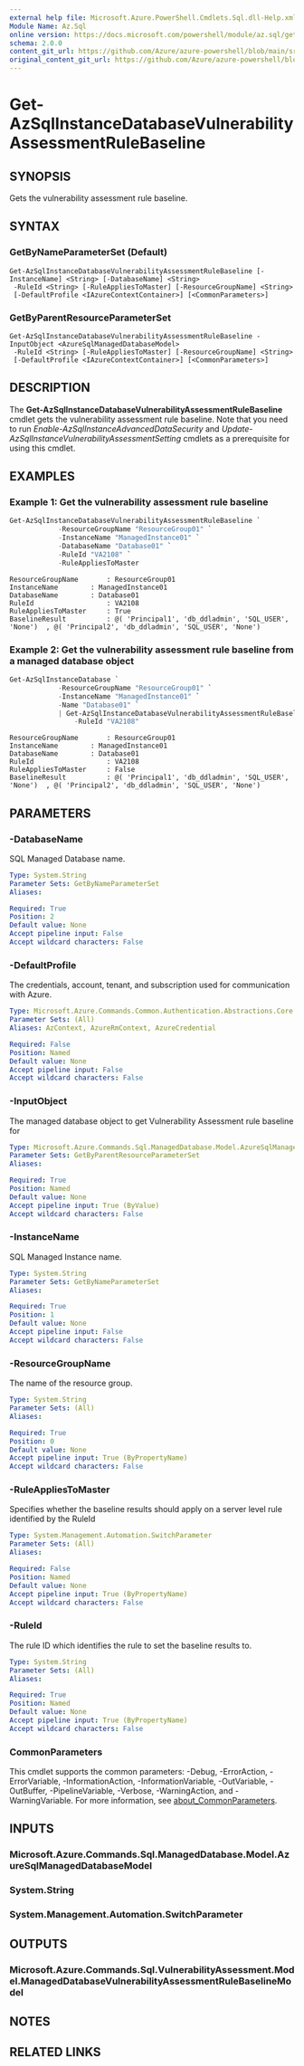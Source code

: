 ```yaml
---
external help file: Microsoft.Azure.PowerShell.Cmdlets.Sql.dll-Help.xml
Module Name: Az.Sql
online version: https://docs.microsoft.com/powershell/module/az.sql/get-azsqlinstancedatabasevulnerabilityassessmentrulebaseline
schema: 2.0.0
content_git_url: https://github.com/Azure/azure-powershell/blob/main/src/Sql/Sql/help/Get-AzSqlInstanceDatabaseVulnerabilityAssessmentRuleBaseline.md
original_content_git_url: https://github.com/Azure/azure-powershell/blob/main/src/Sql/Sql/help/Get-AzSqlInstanceDatabaseVulnerabilityAssessmentRuleBaseline.md
---
```


# Get-AzSqlInstanceDatabaseVulnerabilityAssessmentRuleBaseline

## SYNOPSIS
Gets the vulnerability assessment rule baseline.

## SYNTAX

### GetByNameParameterSet (Default)
```
Get-AzSqlInstanceDatabaseVulnerabilityAssessmentRuleBaseline [-InstanceName] <String> [-DatabaseName] <String>
 -RuleId <String> [-RuleAppliesToMaster] [-ResourceGroupName] <String>
 [-DefaultProfile <IAzureContextContainer>] [<CommonParameters>]
```

### GetByParentResourceParameterSet
```
Get-AzSqlInstanceDatabaseVulnerabilityAssessmentRuleBaseline -InputObject <AzureSqlManagedDatabaseModel>
 -RuleId <String> [-RuleAppliesToMaster] [-ResourceGroupName] <String>
 [-DefaultProfile <IAzureContextContainer>] [<CommonParameters>]
```

## DESCRIPTION
The **Get-AzSqlInstanceDatabaseVulnerabilityAssessmentRuleBaseline** cmdlet gets the vulnerability assessment rule baseline.
Note that you need to run *Enable-AzSqlInstanceAdvancedDataSecurity* and *Update-AzSqlInstanceVulnerabilityAssessmentSetting* cmdlets as a prerequisite for using this cmdlet.

## EXAMPLES

### Example 1: Get the vulnerability assessment rule baseline
```powershell
Get-AzSqlInstanceDatabaseVulnerabilityAssessmentRuleBaseline `
            -ResourceGroupName "ResourceGroup01" `
            -InstanceName "ManagedInstance01" `
            -DatabaseName "Database01" `
            -RuleId "VA2108" `
            -RuleAppliesToMaster
```

```output
ResourceGroupName		: ResourceGroup01
InstanceName	    : ManagedInstance01
DatabaseName	    : Database01
RuleId		        	: VA2108
RuleAppliesToMaster    	: True
BaselineResult		    : @( 'Principal1', 'db_ddladmin', 'SQL_USER', 'None')  , @( 'Principal2', 'db_ddladmin', 'SQL_USER', 'None')
```

### Example 2: Get the vulnerability assessment rule baseline from a managed database object
```powershell
Get-AzSqlInstanceDatabase `
            -ResourceGroupName "ResourceGroup01" `
            -InstanceName "ManagedInstance01" `
            -Name "Database01" `
            | Get-AzSqlInstanceDatabaseVulnerabilityAssessmentRuleBaseline `
                -RuleId "VA2108"
```

```output
ResourceGroupName		: ResourceGroup01
InstanceName	    : ManagedInstance01
DatabaseName	    : Database01
RuleId		        	: VA2108
RuleAppliesToMaster    	: False
BaselineResult		    : @( 'Principal1', 'db_ddladmin', 'SQL_USER', 'None')  , @( 'Principal2', 'db_ddladmin', 'SQL_USER', 'None')
```

## PARAMETERS

### -DatabaseName
SQL Managed Database name.

```yaml
Type: System.String
Parameter Sets: GetByNameParameterSet
Aliases:

Required: True
Position: 2
Default value: None
Accept pipeline input: False
Accept wildcard characters: False
```

### -DefaultProfile
The credentials, account, tenant, and subscription used for communication with Azure.

```yaml
Type: Microsoft.Azure.Commands.Common.Authentication.Abstractions.Core.IAzureContextContainer
Parameter Sets: (All)
Aliases: AzContext, AzureRmContext, AzureCredential

Required: False
Position: Named
Default value: None
Accept pipeline input: False
Accept wildcard characters: False
```

### -InputObject
The managed database object to get Vulnerability Assessment rule baseline for

```yaml
Type: Microsoft.Azure.Commands.Sql.ManagedDatabase.Model.AzureSqlManagedDatabaseModel
Parameter Sets: GetByParentResourceParameterSet
Aliases:

Required: True
Position: Named
Default value: None
Accept pipeline input: True (ByValue)
Accept wildcard characters: False
```

### -InstanceName
SQL Managed Instance name.

```yaml
Type: System.String
Parameter Sets: GetByNameParameterSet
Aliases:

Required: True
Position: 1
Default value: None
Accept pipeline input: False
Accept wildcard characters: False
```

### -ResourceGroupName
The name of the resource group.

```yaml
Type: System.String
Parameter Sets: (All)
Aliases:

Required: True
Position: 0
Default value: None
Accept pipeline input: True (ByPropertyName)
Accept wildcard characters: False
```

### -RuleAppliesToMaster
Specifies whether the baseline results should apply on a server level rule identified by the RuleId

```yaml
Type: System.Management.Automation.SwitchParameter
Parameter Sets: (All)
Aliases:

Required: False
Position: Named
Default value: None
Accept pipeline input: True (ByPropertyName)
Accept wildcard characters: False
```

### -RuleId
The rule ID which identifies the rule to set the baseline results to.

```yaml
Type: System.String
Parameter Sets: (All)
Aliases:

Required: True
Position: Named
Default value: None
Accept pipeline input: True (ByPropertyName)
Accept wildcard characters: False
```

### CommonParameters
This cmdlet supports the common parameters: -Debug, -ErrorAction, -ErrorVariable, -InformationAction, -InformationVariable, -OutVariable, -OutBuffer, -PipelineVariable, -Verbose, -WarningAction, and -WarningVariable. For more information, see [about_CommonParameters](http://go.microsoft.com/fwlink/?LinkID=113216).

## INPUTS

### Microsoft.Azure.Commands.Sql.ManagedDatabase.Model.AzureSqlManagedDatabaseModel

### System.String

### System.Management.Automation.SwitchParameter

## OUTPUTS

### Microsoft.Azure.Commands.Sql.VulnerabilityAssessment.Model.ManagedDatabaseVulnerabilityAssessmentRuleBaselineModel

## NOTES

## RELATED LINKS
